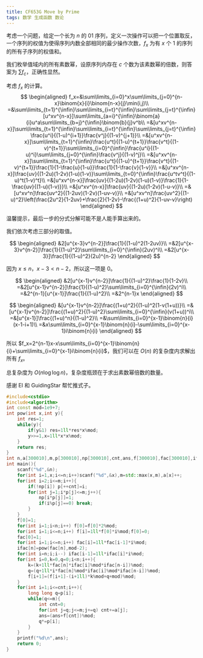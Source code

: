 ```yaml
---
title: CF653G Move by Prime
tags: 数学 生成函数 数论
---
```


考虑一个问题，给定一个长为 $n$ 的 $01$ 序列，定义一次操作可以把一个位置取反，一个序列的权值为使得序列内数全部相同的最少操作次数，$f_x$ 为有 $x$ 个 $1$ 的序列的所有子序列的权值和。

我们枚举值域内的所有素数幂，设原序列内存在 $c$ 个数为该素数幂的倍数，则答案为 $\sum f_c$，正确性显然。

考虑 $f_x$ 的计算。 
$$
\begin{aligned}
f_x=&\sum\limits_{i=0}^x\sum\limits_{j=0}^{n-x}\binom{x}{i}\binom{n-x}{j}\min(i,j)\\
=&\sum\limits_{t=1}^{\infin}\sum\limits_{i=t}^{\infin}\sum\limits_{j=t}^{\infin}[u^xv^{n-x}]\sum\limits_{a=i}^{\infin}\binom{a}{i}u^a\sum\limits_{b=j}^{\infin}\binom{b}{j}v^b\\
=&[u^xv^{n-x}]\sum\limits_{t=1}^{\infin}\sum\limits_{i=t}^{\infin}\sum\limits_{j=t}^{\infin}\frac{u^i}{(1-u)^{i+1}}\frac{v^j}{(1-v)^{j+1}}\\
=&[u^xv^{n-x}]\sum\limits_{t=1}^{\infin}\frac{u^t}{(1-u)^{t+1}}\frac{v^t}{(1-v)^{t+1}}\sum\limits_{i=0}^{\infin}\frac{u^i}{(1-u)^i}\sum\limits_{j=0}^{\infin}\frac{v^j}{(1-v)^j}\\
=&[u^xv^{n-x}]\sum\limits_{t=1}^{\infin}\frac{u^t}{(1-u)^{t+1}}\frac{v^t}{(1-v)^{t+1}}\frac{1}{1-\frac{u}{1-u}}\frac{1}{1-\frac{v}{1-v}}\\
=&[u^xv^{n-x}]\frac{uv}{(1-2u)(1-2v)(1-u)(1-v)}\sum\limits_{t=0}^{\infin}\frac{u^tv^t}{(1-u)^t(1-v)^t}\\
=&[u^xv^{n-x}]\frac{uv}{(1-2u)(1-2v)(1-u)(1-v)}\frac{1}{1-\frac{uv}{(1-u)(1-v)}}\\
=&[u^xv^{n-x}]\frac{uv}{(1-2u)(1-2v)(1-u-v)}\\
=&[u^xv^n]\frac{uv^2}{(1-2uv)(1-2v)(1-uv-v)}\\
=&[u^xv^n]\frac{uv^2}{(1-u)^2}\left(\frac{2u^2}{1-2uv}+\frac{2}{1-2v}-\frac{(1+u)^2}{1-uv-v}\right)
\end{aligned}
$$



温馨提示，最后一步的分式分解可能不是人能手算出来的。

我们依次考虑三部分的取值。


$$
\begin{aligned}
&2[u^{x-3}v^{n-2}]\frac{1}{(1-u)^2(1-2uv)}\\
=&2[u^{x-3}v^{n-2}]\frac{1}{(1-u)^2}\sum\limits_{i=0}^{\infin}(2uv)^i\\
=&2[u^{x-3}]\frac{1}{(1-u)^2}(2u)^{n-2}
\end{aligned}
$$


因为 $x\le n$，$x-3<n-2$，所以这一项是 $0$。


$$
\begin{aligned}
&2[u^{x-1}v^{n-2}]\frac{1}{(1-u)^2}\frac{1}{1-2v}\\
=&2[u^{x-1}v^{n-2}]\frac{1}{(1-u)^2}\sum\limits_{i=0}^{\infin}(2v)^i\\
=&2^{n-1}[u^{x-1}]\frac{1}{(1-u)^2}\\
=&2^{n-1}x
\end{aligned}
$$

$$
\begin{aligned}
&[u^{x-1}v^{n-2}]\frac{(1+u)^2}{(1-u)^2(1-v(1+u))}\\
=&[u^{x-1}v^{n-2}]\frac{(1+u)^2}{(1-u)^2}\sum\limits_{i=0}^{\infin}(v(1+u))^i\\
=&[u^{x-1}]\frac{(1+u)^n}{(1-u)^2}\\
=&\sum\limits_{i=0}^{x-1}\binom{n}{i}(x-1-i+1)\\
=&x\sum\limits_{i=0}^{x-1}\binom{n}{i}-\sum\limits_{i=0}^{x-1}i\binom{n}{i}
\end{aligned}
$$



所以 $f_x=2^{n-1}x-x\sum\limits_{i=0}^{x-1}\binom{n}{i}+\sum\limits_{i=0}^{x-1}i\binom{n}{i}$，我们可以在 $O(n)$ 的复杂度内求解出所有 $f_x$。

总复杂度为 $O(n\log\log n)$，复杂度瓶颈在于求出素数幂倍数的数量。

感谢 EI 和 GuidingStar 帮忙推式子。

```cpp
#include<cstdio>
#include<algorithm>
int const mod=1e9+7;
int pow(int x,int y){
	int res=1;
	while(y){
		if(y&1) res=1ll*res*x%mod;
		y>>=1,x=1ll*x*x%mod;
	}
	return res;
}
int n,a[300010],m,p[300010],np[300010],cnt,ans,f[300010],fac[300010],ifac[300010];
int main(){
	scanf("%d",&n);
	for(int i=1,x;i<=n;i++)scanf("%d",&x),m=std::max(x,m),a[x]++;
	for(int i=2;i<=m;i++){
		if(!np[i]) p[++cnt]=i;
		for(int j=1;i*p[j]<=m;j++){
			np[i*p[j]]=1;
			if(i%p[j]==0) break; 
		}
	}
	f[0]=1;
	for(int i=1;i<n;i++) f[0]=f[0]*2%mod;
	for(int i=1;i<=n;i++) f[i]=1ll*f[0]*i%mod;f[0]=0;
	fac[0]=1;
	for(int i=1;i<=n;i++) fac[i]=1ll*fac[i-1]*i%mod;
	ifac[n]=pow(fac[n],mod-2);
	for(int i=n;i;i--) ifac[i-1]=1ll*ifac[i]*i%mod;
	for(int i=0,k=0,q=0;i<n;i++){
		k=(k+1ll*fac[n]*ifac[i]%mod*ifac[n-i])%mod;
		q=(q+1ll*i*fac[n]%mod*ifac[i]%mod*ifac[n-i])%mod;
		f[i+1]=(f[i+1]-(i+1ll)*k%mod+q+mod)%mod;
	}
	for(int i=1;i<=cnt;i++){
		long long q=p[i];
		while(q<=m){
			int cnt=0;
			for(int j=q;j<=m;j+=q) cnt+=a[j];
			ans=(ans+f[cnt])%mod;
			q*=p[i];
		}
	}
	printf("%d\n",ans);
	return 0;
}
```

